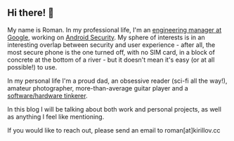 ## Hi there! 👋

My name is Roman. In my professional life, I'm an [engineering manager at
Google](https://www.linkedin.com/in/sgzmd/),
working on [Android Security](https://www.android.com/safety/). My sphere of
interests is in an interesting overlap between security and user experience -
after all, the most secure phone is the one turned off, with no SIM card, in a
block of concrete at the bottom of a river - but it doesn't mean it's easy (or
at all possible!) to use.

In my personal life I'm a proud dad, an obsessive reader (sci-fi all the way!),
amateur photographer, more-than-average guitar player and a [software/hardware tinkerer](https://github.com/sgzmd). 

In this blog I will be talking about both work and personal projects, as well as
anything I feel like mentioning.

If you would like to reach out, please send an email to roman[at]kirillov.cc